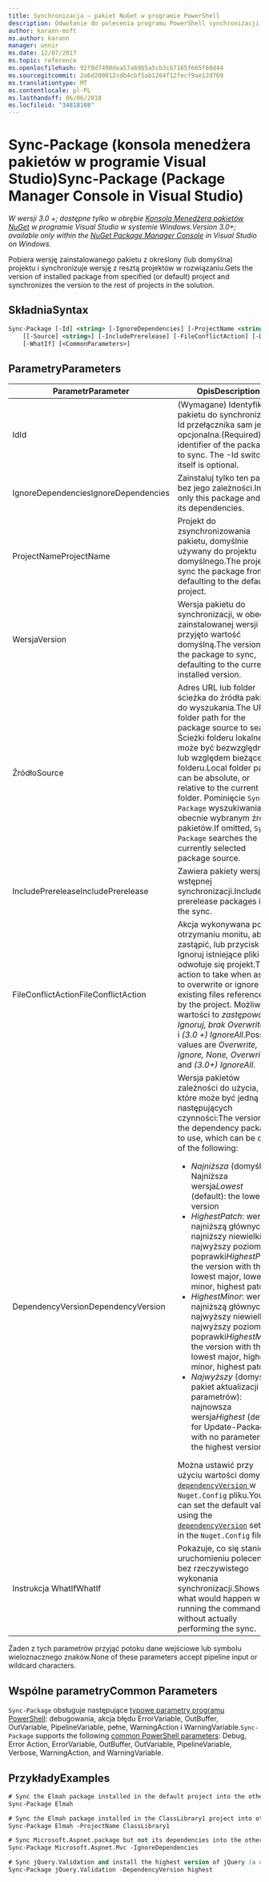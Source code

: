 ```yaml
---
title: Synchronizacja — pakiet NuGet w programie PowerShell
description: Odwołanie do polecenia programu PowerShell synchronizacji pakietu w konsoli Menedżera pakietów NuGet w programie Visual Studio.
author: karann-msft
ms.author: karann
manager: unnir
ms.date: 12/07/2017
ms.topic: reference
ms.openlocfilehash: 92f0d7490dea57a69b5a5cb3cb7165f665f60d44
ms.sourcegitcommit: 2a6d200012cdb4cbf5ab1264f12fecf9ae12d769
ms.translationtype: MT
ms.contentlocale: pl-PL
ms.lasthandoff: 06/06/2018
ms.locfileid: "34818108"
---
```

# <a name="sync-package-package-manager-console-in-visual-studio"></a><span data-ttu-id="ecb73-103">Sync-Package (konsola menedżera pakietów w programie Visual Studio)</span><span class="sxs-lookup"><span data-stu-id="ecb73-103">Sync-Package (Package Manager Console in Visual Studio)</span></span>

<span data-ttu-id="ecb73-104">*W wersji 3.0 +; dostępne tylko w obrębie [Konsola Menedżera pakietów NuGet](package-manager-console.md) w programie Visual Studio w systemie Windows.*</span><span class="sxs-lookup"><span data-stu-id="ecb73-104">*Version 3.0+; available only within the [NuGet Package Manager Console](package-manager-console.md) in Visual Studio on Windows.*</span></span>

<span data-ttu-id="ecb73-105">Pobiera wersję zainstalowanego pakietu z określony (lub domyślna) projektu i synchronizuje wersję z resztą projektów w rozwiązaniu.</span><span class="sxs-lookup"><span data-stu-id="ecb73-105">Gets the version of installed package from specified (or default) project and synchronizes the version to the rest of projects in the solution.</span></span>

## <a name="syntax"></a><span data-ttu-id="ecb73-106">Składnia</span><span class="sxs-lookup"><span data-stu-id="ecb73-106">Syntax</span></span>

```ps
Sync-Package [-Id] <string> [-IgnoreDependencies] [-ProjectName <string>] [[-Version] <string>]
    [[-Source] <string>] [-IncludePrerelease] [-FileConflictAction] [-DependencyVersion]
    [-WhatIf] [<CommonParameters>]
```

## <a name="parameters"></a><span data-ttu-id="ecb73-107">Parametry</span><span class="sxs-lookup"><span data-stu-id="ecb73-107">Parameters</span></span>

| <span data-ttu-id="ecb73-108">Parametr</span><span class="sxs-lookup"><span data-stu-id="ecb73-108">Parameter</span></span> | <span data-ttu-id="ecb73-109">Opis</span><span class="sxs-lookup"><span data-stu-id="ecb73-109">Description</span></span> |
| --- | --- |
| <span data-ttu-id="ecb73-110">Id</span><span class="sxs-lookup"><span data-stu-id="ecb73-110">Id</span></span> | <span data-ttu-id="ecb73-111">(Wymagane) Identyfikator pakietu do synchronizacji. Id przełącznika sam jest opcjonalna.</span><span class="sxs-lookup"><span data-stu-id="ecb73-111">(Required) The identifier of the package to sync. The -Id switch itself is optional.</span></span> |
| <span data-ttu-id="ecb73-112">IgnoreDependencies</span><span class="sxs-lookup"><span data-stu-id="ecb73-112">IgnoreDependencies</span></span> | <span data-ttu-id="ecb73-113">Zainstaluj tylko ten pakiet, bez jego zależności.</span><span class="sxs-lookup"><span data-stu-id="ecb73-113">Install only this package and not its dependencies.</span></span> |
| <span data-ttu-id="ecb73-114">ProjectName</span><span class="sxs-lookup"><span data-stu-id="ecb73-114">ProjectName</span></span> | <span data-ttu-id="ecb73-115">Projekt do zsynchronizowania pakietu, domyślnie używany do projektu domyślnego.</span><span class="sxs-lookup"><span data-stu-id="ecb73-115">The project to sync the package from, defaulting to the default  project.</span></span> |
| <span data-ttu-id="ecb73-116">Wersja</span><span class="sxs-lookup"><span data-stu-id="ecb73-116">Version</span></span> | <span data-ttu-id="ecb73-117">Wersja pakietu do synchronizacji, w obecnie zainstalowanej wersji przyjęto wartość domyślną.</span><span class="sxs-lookup"><span data-stu-id="ecb73-117">The version of the package to sync, defaulting to the currently installed version.</span></span> |
| <span data-ttu-id="ecb73-118">Źródło</span><span class="sxs-lookup"><span data-stu-id="ecb73-118">Source</span></span> | <span data-ttu-id="ecb73-119">Adres URL lub folder ścieżka do źródła pakietu do wyszukania.</span><span class="sxs-lookup"><span data-stu-id="ecb73-119">The URL or folder path for the package source to search.</span></span> <span data-ttu-id="ecb73-120">Ścieżki folderu lokalnego może być bezwzględny, lub względem bieżącego folderu.</span><span class="sxs-lookup"><span data-stu-id="ecb73-120">Local folder paths can be absolute, or relative to the current folder.</span></span> <span data-ttu-id="ecb73-121">Pominięcie `Sync-Package` wyszukiwania w obecnie wybranym źródle pakietów.</span><span class="sxs-lookup"><span data-stu-id="ecb73-121">If omitted, `Sync-Package` searches the currently selected package source.</span></span> |
| <span data-ttu-id="ecb73-122">IncludePrerelease</span><span class="sxs-lookup"><span data-stu-id="ecb73-122">IncludePrerelease</span></span> | <span data-ttu-id="ecb73-123">Zawiera pakiety wersji wstępnej synchronizacji.</span><span class="sxs-lookup"><span data-stu-id="ecb73-123">Includes prerelease packages in the sync.</span></span> |
| <span data-ttu-id="ecb73-124">FileConflictAction</span><span class="sxs-lookup"><span data-stu-id="ecb73-124">FileConflictAction</span></span> | <span data-ttu-id="ecb73-125">Akcja wykonywana po otrzymaniu monitu, aby zastąpić, lub przycisk Ignoruj istniejące pliki odwołuje się projekt.</span><span class="sxs-lookup"><span data-stu-id="ecb73-125">The action to take when asked to overwrite or ignore existing files referenced by the project.</span></span> <span data-ttu-id="ecb73-126">Możliwe wartości to *zastępowania, Ignoruj, brak OverwriteAll*, i *(3.0 +)* *IgnoreAll*.</span><span class="sxs-lookup"><span data-stu-id="ecb73-126">Possible values are *Overwrite, Ignore, None, OverwriteAll*, and *(3.0+)* *IgnoreAll*.</span></span> |
| <span data-ttu-id="ecb73-127">DependencyVersion</span><span class="sxs-lookup"><span data-stu-id="ecb73-127">DependencyVersion</span></span> | <span data-ttu-id="ecb73-128">Wersja pakietów zależności do użycia, które może być jedną z następujących czynności:</span><span class="sxs-lookup"><span data-stu-id="ecb73-128">The version of the dependency packages to use, which can be one of the following:</span></span><br/><ul><li><span data-ttu-id="ecb73-129">*Najniższa* (domyślnie): Najniższa wersja</span><span class="sxs-lookup"><span data-stu-id="ecb73-129">*Lowest* (default): the lowest version</span></span></li><li><span data-ttu-id="ecb73-130">*HighestPatch*: wersja z najniższą głównych, najniższy niewielkie, najwyższy poziom poprawki</span><span class="sxs-lookup"><span data-stu-id="ecb73-130">*HighestPatch*: the version with the lowest major, lowest minor, highest patch</span></span></li><li><span data-ttu-id="ecb73-131">*HighestMinor*: wersja z najniższą głównych, najwyższy niewielkie, najwyższy poziom poprawki</span><span class="sxs-lookup"><span data-stu-id="ecb73-131">*HighestMinor*: the version with the lowest major, highest minor, highest patch</span></span></li><li><span data-ttu-id="ecb73-132">*Najwyższy* (domyślnie pakiet aktualizacji bez parametrów): najnowsza wersja</span><span class="sxs-lookup"><span data-stu-id="ecb73-132">*Highest* (default for Update-Package with no parameters): the highest version</span></span></li></ul><span data-ttu-id="ecb73-133">Można ustawić przy użyciu wartości domyślnej [ `dependencyVersion` ](../reference/nuget-config-file.md#config-section) w `Nuget.Config` pliku.</span><span class="sxs-lookup"><span data-stu-id="ecb73-133">You can set the default value using the [`dependencyVersion`](../reference/nuget-config-file.md#config-section) setting in the `Nuget.Config` file.</span></span> |
| <span data-ttu-id="ecb73-134">Instrukcja WhatIf</span><span class="sxs-lookup"><span data-stu-id="ecb73-134">WhatIf</span></span> | <span data-ttu-id="ecb73-135">Pokazuje, co się stanie po uruchomieniu polecenia bez rzeczywistego wykonania synchronizacji.</span><span class="sxs-lookup"><span data-stu-id="ecb73-135">Shows what would happen when running the command without actually performing the sync.</span></span> |

<span data-ttu-id="ecb73-136">Żaden z tych parametrów przyjąć potoku dane wejściowe lub symbolu wieloznacznego znaków.</span><span class="sxs-lookup"><span data-stu-id="ecb73-136">None of these parameters accept pipeline input or wildcard characters.</span></span>

## <a name="common-parameters"></a><span data-ttu-id="ecb73-137">Wspólne parametry</span><span class="sxs-lookup"><span data-stu-id="ecb73-137">Common Parameters</span></span>

<span data-ttu-id="ecb73-138">`Sync-Package` obsługuje następujące [typowe parametry programu PowerShell](http://go.microsoft.com/fwlink/?LinkID=113216): debugowania, akcja błędu ErrorVariable, OutBuffer, OutVariable, PipelineVariable, pełne, WarningAction i WarningVariable.</span><span class="sxs-lookup"><span data-stu-id="ecb73-138">`Sync-Package` supports the following [common PowerShell parameters](http://go.microsoft.com/fwlink/?LinkID=113216): Debug, Error Action, ErrorVariable, OutBuffer, OutVariable, PipelineVariable, Verbose, WarningAction, and WarningVariable.</span></span>

## <a name="examples"></a><span data-ttu-id="ecb73-139">Przykłady</span><span class="sxs-lookup"><span data-stu-id="ecb73-139">Examples</span></span>

```ps
# Sync the Elmah package installed in the default project into the other projects in the solution
Sync-Package Elmah

# Sync the Elmah package installed in the ClassLibrary1 project into other projects in the solution
Sync-Package Elmah -ProjectName ClassLibrary1

# Sync Microsoft.Aspnet.package but not its dependencies into the other projects in the solution
Sync-Package Microsoft.Aspnet.Mvc -IgnoreDependencies

# Sync jQuery.Validation and install the highest version of jQuery (a dependency) from the package source    
Sync-Package jQuery.Validation -DependencyVersion highest
```
